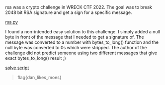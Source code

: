 rsa was a crypto challenge in WRECK CTF 2022. The goal was to break 2048 bit RSA signature and get a sign for a specific message.

[rsa.py](rsa.py)

I found a non-intended easy solution to this challenge. I simply added a null byte in front of the message that I needed to get a signature of. The message was converted to a number with bytes_to_long() function and the null byte was converted to 0s which were stripped. The author of the challenge did not predict someone using two different messages that give exact bytes_to_long() result ;)

[solve script](solve.py)

> flag{dan_likes_moes}
